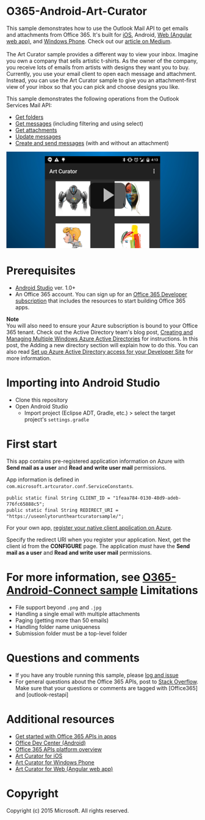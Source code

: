 # O365-Android-Art-Curator
This sample demonstrates how to use the Outlook Mail API to get emails and attachments from Office 365. It's built for [iOS](https://github.com/OfficeDev/O365-iOS-ArtCurator), Android, [Web (Angular web app)](https://github.com/OfficeDev/O365-Angular-ArtCurator), and [Windows Phone](https://github.com/OfficeDev/O365-WinPhone-ArtCurator). Check out our [article on Medium](https://medium.com/@iambmelt/14296d0a25be).
<br />
<br />
The Art Curator sample provides a different way to view your inbox. Imagine you own a company that sells artistic t-shirts. As the owner of the company, you receive lots of emails from artists with designs they want you to buy. Currently, you use your email client to open each message and attachment. Instead, you can use the Art Curator sample to give you an attachment-first view of your inbox so that you can pick and choose designs you like. 

This sample demonstrates the following operations from the Outlook Services Mail API: 
* [Get folders](https://msdn.microsoft.com/office/office365/APi/mail-rest-operations#GetFolders)
* [Get messages](https://msdn.microsoft.com/office/office365/APi/mail-rest-operations#Getmessages) (including filtering and using select) 
* [Get attachments](https://msdn.microsoft.com/office/office365/APi/mail-rest-operations#GetAttachments)
* [Update messages](https://msdn.microsoft.com/office/office365/APi/mail-rest-operations#Updatemessages)
* [Create and send messages](https://msdn.microsoft.com/office/office365/APi/mail-rest-operations#Sendmessages) (with and without an attachment) 

[![Office 365 Android Art Curator](/readme-images/artcurator_android.png)](https://youtu.be/4LOvkweDfhY "Click to see the sample in action")

Prerequisites
==
* [Android Studio](https://developer.android.com/sdk/index.html) ver. 1.0+
* An Office 365 account. You can sign up for an [Office 365 Developer subscription](https://msdn.microsoft.com/en-us/library/office/fp179924.aspx) that includes the resources to start building Office 365 apps.

**Note**<br/>
You will also need to ensure your Azure subscription is bound to your Office 365 tenant. Check out the Active Directory team's blog post, [Creating and Managing Multiple Windows Azure Active Directories](http://blogs.technet.com/b/ad/archive/2013/11/08/creating-and-managing-multiple-windows-azure-active-directories.aspx) for instructions. In this post, the Adding a new directory section will explain how to do this. You can also read [Set up Azure Active Directory access for your Developer Site](https://msdn.microsoft.com/office/office365/howto/setup-development-environment#bk_CreateAzureSubscription) for more information.

Importing into Android Studio
==
* Clone this repository
* Open Android Studio
  * Import project (Eclipse ADT, Gradle, etc.) > select the target project's ```settings.gradle```

First start
==
This app contains pre-registered application information on Azure with **Send mail as a user** and **Read and write user mail** permissions.

App information is defined in ```com.microsoft.artcurator.conf.ServiceConstants```.
    
    public static final String CLIENT_ID = "1feaa784-0130-48d9-adeb-776fc65888c5";
    public static final String REDIRECT_URI = "https://useonlytoruntheartcuratorsample/";
        
For your own app,  [register your native client application on Azure](https://msdn.microsoft.com/library/azure/dn132599.aspx#BKMK_Adding). 

Specify the redirect URI when you register your application. Next, get the client id from the **CONFIGURE** page. 
The application *must* have the **Send mail as a user** and **Read and write user mail** permissions.

For more information, see [O365-Android-Connect sample](https://github.com/OfficeDev/O365-Android-Connect)
Limitations
==
* File support beyond ```.png``` and ```.jpg```
* Handling a single email with multiple attachments
* Paging (getting more than 50 emails)
* Handling folder name uniqueness
* Submission folder must be a top-level folder

Questions and comments
==
* If you have any trouble running this sample, please [log and issue](https://github.com/OfficeDev/O365-Android-ArtCurator/issues)
* For general questions about the Office 365 APIs, post to [Stack Overflow](http://stackoverflow.com/). Make sure that your questions or comments are tagged with [Office365] and [outlook-restapi]

Additional resources
==
* [Get started with Office 365 APIs in apps](https://msdn.microsoft.com/en-us/office/office365/howto/getting-started-Office-365-APIs)
* [Office Dev Center (Android)](http://dev.office.com/Android)
* [Office 365 APIs platform overview](http://stackoverflow.com/)
* [Art Curator for iOS](https://github.com/OfficeDev/O365-iOS-ArtCurator)
* [Art Curator for Windows Phone](https://github.com/OfficeDev/O365-WinPhone-ArtCurator)
* [Art Curator for Web (Angular web app)](https://github.com/OfficeDev/O365-Angular-ArtCurator)

Copyright
==
Copyright (c) 2015 Microsoft. All rights reserved.
